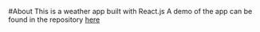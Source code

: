 #About
This is a weather app built with React.js
A demo of the app can be found in the repository [here](https://github.com/sabinahschmitz/Weather_App/blob/master/demo.mov)

